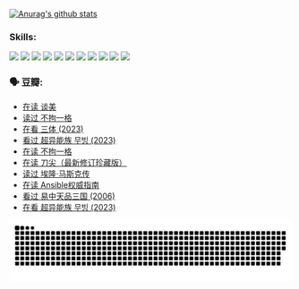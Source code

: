 
[![Anurag's github stats](https://github-readme-stats.vercel.app/api?username=w940853815)](https://github.com/anuraghazra/github-readme-stats)

### Skills:

<code><img height="32" src="https://cdn.jsdelivr.net/npm/simple-icons@v5/icons/python.svg"></code>
<code><img height="32" src="https://cdn.jsdelivr.net/npm/simple-icons@v5/icons/javascript.svg"></code>
<code><img height="32" src="https://cdn.jsdelivr.net/npm/simple-icons@v5/icons/django.svg"></code>
<code><img height="32" src="https://cdn.jsdelivr.net/npm/simple-icons@v5/icons/flask.svg"></code>
<code><img height="32" src="https://cdn.jsdelivr.net/npm/simple-icons@v5/icons/vuetify.svg"></code>
<code><img height="32" src="https://cdn.jsdelivr.net/npm/simple-icons@v5/icons/git.svg"></code>
<code><img height="32" src="https://cdn.jsdelivr.net/npm/simple-icons@v5/icons/docker.svg"></code>
<code><img height="32" src="https://cdn.jsdelivr.net/npm/simple-icons@v5/icons/postgresql.svg"></code>
<code><img height="32" src="https://cdn.jsdelivr.net/npm/simple-icons@v5/icons/elasticsearch.svg"></code>
<code><img height="32" src="https://cdn.jsdelivr.net/npm/simple-icons@v5/icons/macos.svg"></code>
<code><img height="32" src="https://cdn.jsdelivr.net/npm/simple-icons@v5/icons/linux.svg"></code>

### 🗣 豆瓣:

<!-- DOUBAN-ACTIVITIES:START -->
- [在读 谈美](https://www.douban.com/people/136069238/status/4560861771/?_i=11858580)
- [读过 不拘一格](https://www.douban.com/people/136069238/status/4560861445/?_i=11858580)
- [在看 三体‎ (2023)](https://www.douban.com/people/136069238/status/4558185093/?_i=11858580)
- [看过 超异能族 무빙‎ (2023)](https://www.douban.com/people/136069238/status/4556824186/?_i=11858580)
- [在读 不拘一格](https://www.douban.com/people/136069238/status/4541712161/?_i=11858580)
- [在读 刀尖（最新修订珍藏版）](https://www.douban.com/people/136069238/status/4541711339/?_i=11858580)
- [读过 埃隆·马斯克传](https://www.douban.com/people/136069238/status/4541710351/?_i=11858580)
- [在读 Ansible权威指南](https://www.douban.com/people/136069238/status/4539151450/?_i=11858580)
- [看过 易中天品三国‎ (2006)](https://www.douban.com/people/136069238/status/4529910812/?_i=11858580)
- [在看 超异能族 무빙‎ (2023)](https://www.douban.com/people/136069238/status/4527291077/?_i=11858580)
<!-- DOUBAN-ACTIVITIES:END -->


![Snake animation](https://raw.githubusercontent.com/w940853815/w940853815/output/github-contribution-grid-snake.svg)

<!--
**w940853815/w940853815** is a ✨ _special_ ✨ repository because its `README.md` (this file) appears on your GitHub profile.

Here are some ideas to get you started:

- 🔭 I’m currently working on ...
- 🌱 I’m currently learning ...
- 👯 I’m looking to collaborate on ...
- 🤔 I’m looking for help with ...
- 💬 Ask me about ...
- 📫 How to reach me: ...
- 😄 Pronouns: ...
- ⚡ Fun fact: ...
-->
